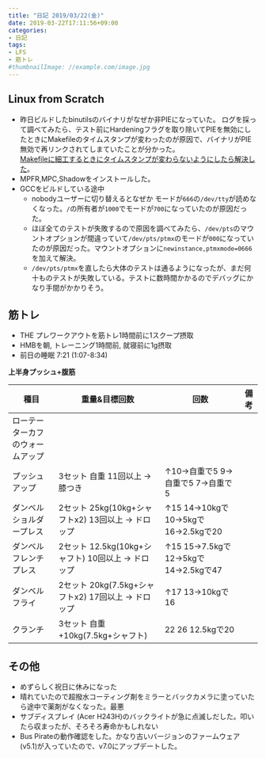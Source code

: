 ```yaml
---
title: "日記 2019/03/22(金)"
date: 2019-03-22T17:11:56+09:00
categories:
- 日記
tags:
- LFS
- 筋トレ
#thumbnailImage: //example.com/image.jpg
---
```


## Linux from Scratch
- 昨日ビルドしたbinutilsのバイナリがなぜか非PIEになっていた。 ログを採って調べてみたら、テスト前にHardeningフラグを取り除いてPIEを無効にしたときにMakefileのタイムスタンプが変わったのが原因で、バイナリがPIE無効で再リンクされてしまていたことが分かった。  
  [Makefileに細工するときにタイムスタンプが変わらないようにしたら解決した](https://github.com/ngkz/my-lfs-setup/commit/84551e209d17e9220912b057dc1c56d1814e353e)。
- MPFR,MPC,Shadowをインストールした。
- GCCをビルドしている途中
  - nobodyユーザーに切り替えるとなぜか モードが`666`の`/dev/tty`が読めなくなった。`/`の所有者が`1000`でモードが`700`になっていたのが原因だった。
  - ほぼ全てのテストが失敗するので原因を調べてみたら、`/dev/pts`のマウントオプションが間違っていて`/dev/pts/ptmx`のモードが`000`になっていたのが原因だった。マウントオプションに`newinstance,ptmxmode=0666`を加えて解決。
  - `/dev/pts/ptmx`を直したら大体のテストは通るようになったが、まだ何十ものテストが失敗している。テストに数時間かかるのでデバッグにかなり手間がかかりそう。

## 筋トレ
<!--more-->

- THE プレワークアウトを筋トレ1時間前に1スクープ摂取
- HMBを朝, トレーニング1時間前, 就寝前に1g摂取
- 前日の睡眠 7:21 (1:07-8:34)

**上半身プッシュ+腹筋**

| 種目                             | 重量&目標回数                                       | 回数                                   | 備考 |
|----------------------------------|-----------------------------------------------------|----------------------------------------|------|
| ローテーターカフのウォームアップ |                                                     |                                        |      |
| プッシュアップ                   | 3セット 自重 11回以上 → 膝つき                     | ↑10→自重で5 9→自重で5 7→自重で5    |      |
| ダンベルショルダープレス         | 2セット 25kg(10kg+シャフトx2) 13回以上 → ドロップ  | ↑15 14→10kgで10→5kgで16→2.5kgで20  |      |
| ダンベルフレンチプレス           | 2セット 12.5kg(10kg+シャフト) 10回以上 → ドロップ  | ↑15 15→7.5kgで12→5kgで14→2.5kgで47 |      |
| ダンベルフライ                   | 2セット 20kg(7.5kg+シャフトx2) 17回以上 → ドロップ | ↑17 13→10kgで16                      |      |
| クランチ                         | 3セット 自重+10kg(7.5kg+シャフト)                   | 22 26 12.5kgで20                       |      |

## その他
- めずらしく祝日に休みになった
- 晴れていたので超撥水コーティング剤をミラーとバックカメラに塗っていたら途中で薬剤がなくなった。最悪
- サブディスプレイ (Acer H243H)のバックライトが急に点滅しだした。叩いたら収まったが、そろそろ寿命かもしれない
- Bus Pirateの動作確認をした。かなり古いバージョンのファームウェア (v5.1)が入っていたので、v7.0にアップデートした。
